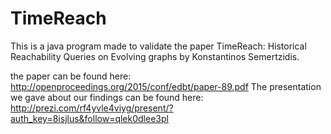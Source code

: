 # TimeReach

This is a java program made to validate the paper TimeReach: Historical Reachability Queries on Evolving graphs by Konstantinos Semertzidis.

the paper can be found here: http://openproceedings.org/2015/conf/edbt/paper-89.pdf
The presentation we gave about our findings can be found here: http://prezi.com/rf4yvle4viyg/present/?auth_key=8isjlus&follow=qlek0dlee3pl




